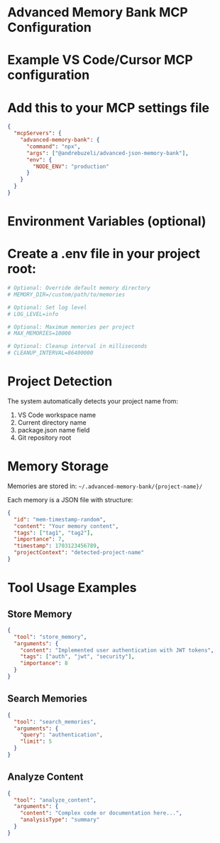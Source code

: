 # Advanced Memory Bank MCP Configuration

# Example VS Code/Cursor MCP configuration
# Add this to your MCP settings file

```json
{
  "mcpServers": {
    "advanced-memory-bank": {
      "command": "npx",
      "args": ["@andrebuzeli/advanced-json-memory-bank"],
      "env": {
        "NODE_ENV": "production"
      }
    }
  }
}
```

# Environment Variables (optional)
# Create a .env file in your project root:

```bash
# Optional: Override default memory directory
# MEMORY_DIR=/custom/path/to/memories

# Optional: Set log level
# LOG_LEVEL=info

# Optional: Maximum memories per project
# MAX_MEMORIES=10000

# Optional: Cleanup interval in milliseconds
# CLEANUP_INTERVAL=86400000
```

# Project Detection
The system automatically detects your project name from:
1. VS Code workspace name
2. Current directory name
3. package.json name field
4. Git repository root

# Memory Storage
Memories are stored in: `~/.advanced-memory-bank/{project-name}/`

Each memory is a JSON file with structure:
```json
{
  "id": "mem-timestamp-random",
  "content": "Your memory content",
  "tags": ["tag1", "tag2"],
  "importance": 7,
  "timestamp": 1703123456789,
  "projectContext": "detected-project-name"
}
```

# Tool Usage Examples

## Store Memory
```json
{
  "tool": "store_memory",
  "arguments": {
    "content": "Implemented user authentication with JWT tokens",
    "tags": ["auth", "jwt", "security"],
    "importance": 8
  }
}
```

## Search Memories
```json
{
  "tool": "search_memories",
  "arguments": {
    "query": "authentication",
    "limit": 5
  }
}
```

## Analyze Content
```json
{
  "tool": "analyze_content",
  "arguments": {
    "content": "Complex code or documentation here...",
    "analysisType": "summary"
  }
}
```
